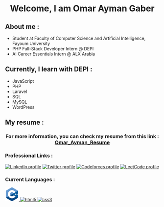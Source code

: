 <h1 align="center">Welcome, I am Omar Ayman Gaber</h1>
<h2>About me :</h2>
<ul>
  <li>Student at Faculty of Computer Science and Artificial Intelligence, Fayoum University</li>
  <li>PHP Full-Stack Developer Intern @ DEPI</li>
  <li>AI Career Essentials Intern @ ALX Arabia</li>
</ul>
<h2>Currently, I learn with DEPI :</h2>
<ul>
  <li>JavaScript</li>
  <li>PHP</li>
  <li>Laravel</li>
  <li>SQL</li>
  <li>MySQL</li>
  <li>WordPress</li>
</ul>
<h2>My resume :</h2>
<strong><h3 align="center">For more information, you can check my resume from this link : <a href="https://flowcv.com/resume/lfcw6ipo72">Omar_Ayman_Resume</a></h3></strong>
<h3 align="left">Professional Links :</h3>
<p align="left">
<a href="https://www.linkedin.com/in/omar-ayman-gaber/" target="_blank"><img align="center" src="https://raw.githubusercontent.com/rahuldkjain/github-profile-readme-generator/master/src/images/icons/Social/linked-in-alt.svg" alt="LinkedIn profile" height="30" width="40" /></a>
<a href="https://x.com/omaraym68287778" target="_blank"><img align="center" src="https://www.iconpacks.net/icons/2/free-twitter-logo-icon-2429-thumb.png" alt="Twitter profile" height="40" width="40" /></a>
<a href="https://codeforces.com/profile/Ammoor-O.A.G" target="_blank"><img align="center" src="https://raw.githubusercontent.com/rahuldkjain/github-profile-readme-generator/master/src/images/icons/Social/codeforces.svg" alt="Codeforces profile" height="40" width="40" /></a>
<a href="https://leetcode.com/u/Omar-Ayman-Gaber/" target="_blank"><img align="center" src="https://raw.githubusercontent.com/rahuldkjain/github-profile-readme-generator/master/src/images/icons/Social/leet-code.svg" alt="LeetCode profile" height="30" width="40" /></a>
</p>

<h3 align="left">Current Languages :</h3>
<p align="left"> <a href="https://raw.githubusercontent.com/devicons/devicon/master/icons/cplusplus/cplusplus-original.svg" target="_blank" rel="noreferrer"> <img src="https://raw.githubusercontent.com/devicons/devicon/master/icons/cplusplus/cplusplus-original.svg" alt="cplusplus" width="45" height="45"/> </a> <a href="https://cdn-icons-png.flaticon.com/512/732/732212.png" target="_blank" rel="noreferrer"> <img src="https://cdn-icons-png.flaticon.com/512/732/732212.png" alt="html5" width="40" height="40"/> </a> <a href="https://cdn.iconscout.com/icon/free/png-256/free-css3-9-1175237.png?f=webp&w=256" target="_blank" rel="noreferrer"> <img src="https://cdn.iconscout.com/icon/free/png-256/free-css3-9-1175237.png?f=webp&w=256" alt="css3" width="40" height="40"/> </a> </p>
